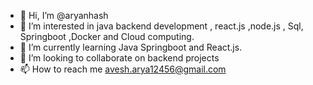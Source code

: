 - 👋 Hi, I’m @aryanhash
- 👀 I’m interested in java backend development , react.js ,node.js , Sql, Springboot ,Docker and Cloud computing.
- 🌱 I’m currently learning Java Springboot and React.js.
- 💞️ I’m looking to collaborate on backend projects
- 📫 How to reach me avesh.arya12456@gmail.com

<!---
aryanhash/aryanhash is a ✨ special ✨ repository because its `README.md` (this file) appears on your GitHub profile.
You can click the Preview link to take a look at your changes.
--->
